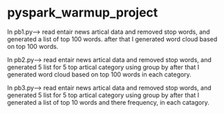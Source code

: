 # pyspark_warmup_project
In pb1.py-->
	read entair news artical data and removed stop words, and generated a list of top 100 words.
	after that I generated word cloud based on top 100 words.

In pb2.py-->
	read entair news artical data and removed stop words, and generated 5 list for 5 top artical category using group by 
	after that I generated word cloud based on top 100 words in each category.

In pb3.py-->
	read entair news artical data and removed stop words, and generated 5 list for 5 top artical category using group by 
	after that I generated a list of top 10 words and there frequency, in each catagory.